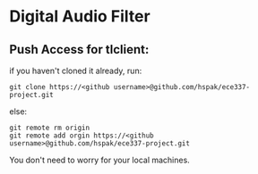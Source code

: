 # Digital Audio Filter

## Push Access for tlclient:
if you haven't cloned it already, run:

    git clone https://<github username>@github.com/hspak/ece337-project.git

else:

    git remote rm origin
    git remote add orgin https://<github username>@github.com/hspak/ece337-project.git

You don't need to worry for your local machines.
